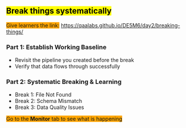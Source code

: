## <mark>Break things systematically</mark>

<span style="background-color: orange;">Give learners the link:</span> https://qaalabs.github.io/DE5M6/day2/breaking-things/

### Part 1: Establish Working Baseline

- Revisit the pipeline you created before the break
- Verify that data flows through successfully

### Part 2: Systematic Breaking & Learning

- Break 1: File Not Found
- Break 2: Schema Mismatch
- Break 3: Data Quality Issues

<span style="background-color: orange;">Go to the **Monitor** tab to see what is happening</span>